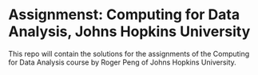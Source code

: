 Assignmenst: Computing for Data Analysis, Johns Hopkins University
===================================================================

This repo will contain the solutions for the assignments of the Computing for Data Analysis course by Roger Peng of Johns Hopkins University.
